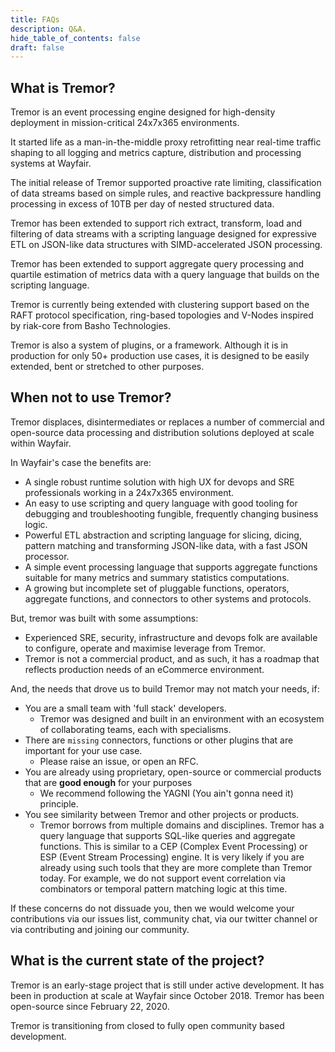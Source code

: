 ```yaml
---
title: FAQs
description: Q&A.
hide_table_of_contents: false
draft: false
---
```


## What is Tremor?

Tremor is an event processing engine designed for high-density deployment in
mission-critical 24x7x365 environments.

It started life as a man-in-the-middle proxy retrofitting near real-time
traffic shaping to all logging and metrics capture, distribution and processing
systems at Wayfair.

The initial release of Tremor supported proactive rate limiting, classification
of data streams based on simple rules, and reactive backpressure handling processing in excess of 10TB per day of nested structured data.

Tremor has been extended to support rich extract, transform, load and filtering of data streams with a scripting language designed for expressive ETL on JSON-like data structures with SIMD-accelerated JSON processing.

Tremor has been extended to support aggregate query processing and quartile estimation of metrics data with a query language that builds on the scripting language.

Tremor is currently being extended with clustering support based on the RAFT protocol specification, ring-based topologies and V-Nodes inspired by riak-core from Basho Technologies.

Tremor is also a system of plugins, or a framework. Although it is in production for only 50+ production use cases, it is designed to be easily extended, bent or stretched to other purposes.

## When not to use Tremor?

Tremor displaces, disintermediates or replaces a number of commercial and open-source data processing and distribution solutions deployed at scale within Wayfair.

In Wayfair's case the benefits are:

* A single robust runtime solution with high UX for devops and SRE professionals working in a 24x7x365 environment.
* An easy to use scripting and query language with good tooling for debugging and troubleshooting fungible, frequently changing business logic.
* Powerful ETL abstraction and scripting language for slicing, dicing, pattern matching and transforming JSON-like data, with a fast JSON processor.
* A simple event processing language that supports aggregate functions suitable for many metrics and summary statistics computations.
* A growing but incomplete set of pluggable functions, operators, aggregate functions, and connectors to other systems and protocols.

But, tremor was built with some assumptions:

* Experienced SRE, security, infrastructure and devops folk are available to configure, operate and maximise leverage from Tremor.
* Tremor is not a commercial product, and as such, it has a roadmap that reflects production needs of an eCommerce environment.

And, the needs that drove us to build Tremor may not match your needs, if:

* You are a small team with 'full stack' developers.
  * Tremor was designed and built in an environment with an ecosystem of collaborating teams, each with specialisms.
* There are `missing` connectors, functions or other plugins that are important for your use case.
  * Please raise an issue, or open an RFC.
* You are already using proprietary, open-source or commercial products that are **good enough** for your purposes
  * We recommend following the YAGNI (You ain't gonna need it) principle.
* You see similarity between Tremor and other projects or products.
  * Tremor borrows from multiple domains and disciplines. Tremor has a query language that supports SQL-like queries and aggregate functions.
    This is similar to a CEP (Complex Event Processing) or ESP (Event Stream Processing) engine. It is very likely if you are already using such tools that they are more complete than Tremor today. For example, we do not support event correlation via combinators or temporal pattern matching logic at this time.

If these concerns do not dissuade you, then we would welcome your contributions via our issues list, community chat, via our twitter channel or via contributing and joining our community.
 

## What is the current state of the project?

Tremor is an early-stage project that is still under active development. It has been in production at scale at Wayfair since October 2018. Tremor has been open-source since February 22, 2020.

Tremor is transitioning from closed to fully open community based development.

